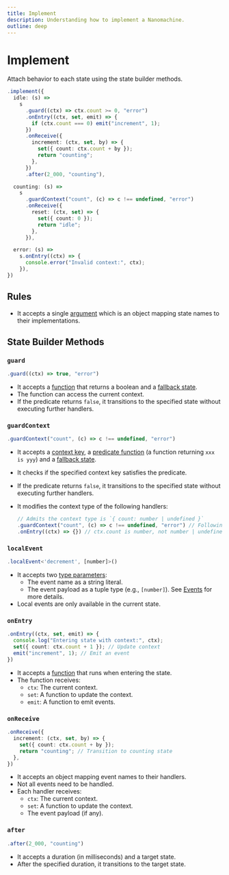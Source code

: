 ```yaml
---
title: Implement
description: Understanding how to implement a Nanomachine.
outline: deep
---
```


# Implement

Attach behavior to each state using the state builder methods.

```ts
.implement({
  idle: (s) =>
    s
      .guard((ctx) => ctx.count >= 0, "error")
      .onEntry((ctx, set, emit) => {
        if (ctx.count === 0) emit("increment", 1);
      })
      .onReceive({
        increment: (ctx, set, by) => {
          set({ count: ctx.count + by });
          return "counting";
        },
      })
      .after(2_000, "counting"),

  counting: (s) =>
    s
      .guardContext("count", (c) => c !== undefined, "error")
      .onReceive({
        reset: (ctx, set) => {
          set({ count: 0 });
          return "idle";
        },
      }),

  error: (s) =>
    s.onEntry((ctx) => {
      console.error("Invalid context:", ctx);
    }),
})
```

## Rules

- It accepts a single <u>argument</u> which is an object mapping state names to their implementations.

## State Builder Methods

### `guard`

```ts
.guard((ctx) => true, "error")
```

- It accepts a <u>function</u> that returns a boolean and a <u>fallback state</u>.
- The function can access the current context.
- If the predicate returns `false`, it transitions to the specified state without executing further handlers.

### `guardContext`

```ts
.guardContext("count", (c) => c !== undefined, "error")
```

- It accepts a <u>context key</u>, a <u>predicate function</u> (a function returning `xxx is yyy`) and a <u>fallback state</u>.
- It checks if the specified context key satisfies the predicate.
- If the predicate returns `false`, it transitions to the specified state without executing further handlers.
- It modifies the context type of the following handlers:
  
  ```ts
  // Admits the context type is `{ count: number | undefined }`
  .guardContext("count", (c) => c !== undefined, "error") // Following handlers' context type is `{ count: number }`
  .onEntry((ctx) => {}) // ctx.count is number, not number | undefined
  ```

### `localEvent`

```ts
.localEvent<'decrement', [number]>()
```

- It accepts two <u>type parameters</u>:
  - The event name as a string literal.
  - The event payload as a tuple type (e.g., `[number]`). See [Events](./events.md) for more details.
- Local events are only available in the current state.

### `onEntry`

```ts
.onEntry((ctx, set, emit) => {
  console.log("Entering state with context:", ctx);
  set({ count: ctx.count + 1 }); // Update context
  emit("increment", 1); // Emit an event
})
```

- It accepts a <u>function</u> that runs when entering the state.
- The function receives:
  - `ctx`: The current context.
  - `set`: A function to update the context.
  - `emit`: A function to emit events.

### `onReceive`

```ts
.onReceive({
  increment: (ctx, set, by) => {
    set({ count: ctx.count + by });
    return "counting"; // Transition to counting state
  },
})
```

- It accepts an object mapping event names to their handlers.
- Not all events need to be handled.
- Each handler receives:
  - `ctx`: The current context.
  - `set`: A function to update the context.
  - The event payload (if any).

### `after`

```ts
.after(2_000, "counting")
```

- It accepts a duration (in milliseconds) and a target state.
- After the specified duration, it transitions to the target state.

